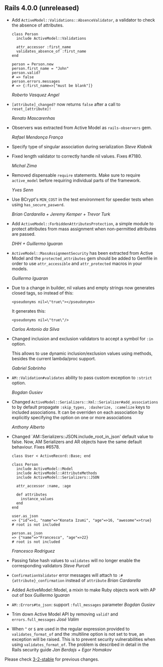 ## Rails 4.0.0 (unreleased) ##

*   Add `ActiveModel::Validations::AbsenceValidator`, a validator to check the
    absence of attributes.

        class Person
          include ActiveModel::Validations

          attr_accessor :first_name
          validates_absence_of :first_name
        end

        person = Person.new
        person.first_name = "John"
        person.valid?
        # => false
        person.errors.messages
        # => {:first_name=>["must be blank"]}

    *Roberto Vasquez Angel*

*   `[attribute]_changed?` now returns `false` after a call to `reset_[attribute]!`

    *Renato Mascarenhas*

*   Observers was extracted from Active Model as `rails-observers` gem.

    *Rafael Mendonça França*

*   Specify type of singular association during serialization *Steve Klabnik*

*   Fixed length validator to correctly handle nil values. Fixes #7180.

    *Michal Zima*

*   Removed dispensable `require` statements. Make sure to require `active_model` before requiring
    individual parts of the framework.

    *Yves Senn*

*   Use BCrypt's `MIN_COST` in the test environment for speedier tests when using `has_secure_pasword`.

    *Brian Cardarella + Jeremy Kemper + Trevor Turk*

*   Add `ActiveModel::ForbiddenAttributesProtection`, a simple module to
    protect attributes from mass assignment when non-permitted attributes are passed.

    *DHH + Guillermo Iguaran*

*   `ActiveModel::MassAssignmentSecurity` has been extracted from Active Model and the
    `protected_attributes` gem should be added to Gemfile in order to use
    `attr_accessible` and `attr_protected` macros in your models.

    *Guillermo Iguaran*

*   Due to a change in builder, nil values and empty strings now generates
    closed tags, so instead of this:

        <pseudonyms nil=\"true\"></pseudonyms>

    It generates this:

        <pseudonyms nil=\"true\"/>

    *Carlos Antonio da Silva*

*   Changed inclusion and exclusion validators to accept a symbol for `:in` option.

    This allows to use dynamic inclusion/exclusion values using methods, besides the current lambda/proc support.

    *Gabriel Sobrinho*

*   `AM::Validation#validates` ability to pass custom exception to `:strict` option.

    *Bogdan Gusiev*

*   Changed `ActiveModel::Serializers::Xml::Serializer#add_associations` to by default
    propagate `:skip_types, :dasherize, :camelize` keys to included associations.
    It can be overriden on each association by explicitly specifying the option on one
    or more associations

    *Anthony Alberto*

*   Changed `AM::Serializers::JSON.include_root_in_json' default value to false.
    Now, AM Serializers and AR objects have the same default behaviour. Fixes #6578.

        class User < ActiveRecord::Base; end

        class Person
          include ActiveModel::Model
          include ActiveModel::AttributeMethods
          include ActiveModel::Serializers::JSON

          attr_accessor :name, :age

          def attributes
            instance_values
          end
        end

        user.as_json
        => {"id"=>1, "name"=>"Konata Izumi", "age"=>16, "awesome"=>true}
        # root is not included

        person.as_json
        => {"name"=>"Francesco", "age"=>22}
        # root is not included

    *Francesco Rodriguez*

*   Passing false hash values to `validates` will no longer enable the corresponding validators *Steve Purcell*

*   `ConfirmationValidator` error messages will attach to `:#{attribute}_confirmation` instead of `attribute` *Brian Cardarella*

*   Added ActiveModel::Model, a mixin to make Ruby objects work with AP out of box *Guillermo Iguaran*

*   `AM::Errors#to_json`: support `:full_messages` parameter *Bogdan Gusiev*

*   Trim down Active Model API by removing `valid?` and `errors.full_messages` *José Valim*

*   When `^` or `$` are used in the regular expression provided to `validates_format_of` and the :multiline option is not set to true, an exception will be raised. This is to prevent security vulnerabilities when using `validates_format_of`. The problem is described in detail in the Rails security guide *Jan Berdajs + Egor Homakov*

Please check [3-2-stable](https://github.com/rails/rails/blob/3-2-stable/activemodel/CHANGELOG.md) for previous changes.
